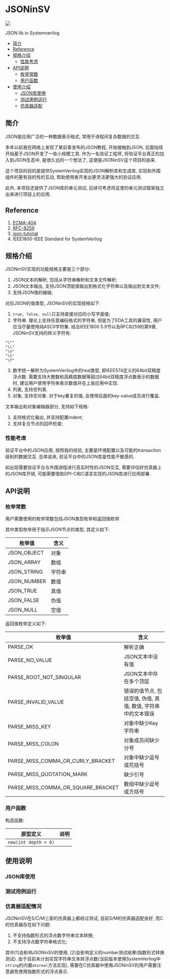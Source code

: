# JSONinSV

![](https://img.shields.io/badge/license-MIT-green)

JSON lib in Systemverilog

- [简介](#简介)
- [Reference](#reference)
- [规格介绍](#规格介绍)
    - [性能考虑](#性能考虑)
- [API说明](#api说明)
    - [枚举常数](#枚举常数)
    - [用户函数](#用户函数)
- [使用介绍](#使用介绍) 
    - [JSON库使用](#json库使用) 
    - [测试用例运行](#测试用例运行) 
    - [仿真器适配](#仿真器适配情况) 


## 简介

JSON是应用广泛的一种数据表示格式, 常用于进程间复杂数据的交互. 

多年以前我在网络上发现了某前辈发布的JSON教程, 开始接触到JSON, 后面陆续开始基于JSON开发了一些小规模工具. 作为一名验证工程师, 将验证平台真正的加入到JSON生态中, 是很久远的一个想法了, 这便是JSONinSV这个项目的由来.

这个项目的目的是提供SystemVerilog实现的JSON解析库和生成库, 实现和外围组件的更有目的性的互动, 帮助使用者开发出更灵活更强大的验证应用.

此外, 本项目还提供了JSON库的单元测试, 后续可考虑将这里的单元测试框架独立出来进行项目上的应用.

## Reference

1. [ECMA-404](https://www.ecma-international.org/publications/files/ECMA-ST/ECMA-404.pdf)
1. [RFC-8259](https://www.rfc-editor.org/rfc/rfc8259.txt)
1. [json-tutorial](https://github.com/miloyip/json-tutorial)
1. IEEE1800-IEEE Standard for SystemVerilog

## 规格介绍

JSONinSV实现的功能规格主要是三个部分:

1. JSON文本的解析, 包括从字符串解析和文本文件解析;
2. JSON文本输出, 支持JSON顶层值输出到格式化字符串以及输出到文本文件;
3. 支持JSON值的编辑;

对应JSON的值类型, JSONinSV的实现规格如下:

1. `true, false, null`只支持直接对应的小写字面值;
2. 字符串. 理论上支持任意编码格式的字符串, 但是为了EDA工具的兼容性, 用户应当尽量使用纯ASCII字符集. 结合IEEE1800 5.9节以及RFC8259的第9章, JSONinSV支持的转义字符有:
```
"\""
"\\"
"\n"
"\t"
"\f"
```
3. 数字统一解析为SystemVerilog中的real类型, 即IEEE574定义的64bit双精度浮点数. 需要支持大整数和高精度数据等超过64bit双精度浮点数表示的数据时, 建议用户使用字符串表示数值并在上层应用中实现.
4. 列表, 支持空列表.
5. 对象, 支持空对象. 对于key重复的值, 会使用后面的key-value成员进行覆盖.

文本输出和对象编辑器部分, 支持如下规格:

1. 支持格式化输出, 并支持配置indent;
2. 支持复合节点的回环检查;

### 性能考虑

验证平台中的JSON应用, 按照我的经验, 主要是环境配置以及可能的transaction级别的数据交互. 总体说来, 验证平台中的JSON库是性能不敏感的.

如出现需要验证平台与外围进程进行高实时性的JSON交互, 需要评估好仿真器上的JSON库开销, 可能需要借助DPI-C和C语言实现的JSON库进行应用部署.

## API说明

### 枚举常数

用户需要使用的枚举常数包括JSON类型枚举和返回值枚举.

其中类型枚举用于指示JSON节点的类型, 其定义如下:

枚举值 | 含义
--|--
JSON\_OBJECT | 对象
JSON\_ARRAY  | 数组
JSON\_STRING | 字符串
JSON\_NUMBER | 数值
JSON\_TRUE   | 真值
JSON\_FALSE  | 伪值
JSON\_NULL   | 空值

返回值枚举定义如下:

枚举值 | 含义
--|--
PARSE\_OK| 解析正确
PARSE\_NO\_VALUE| JSON文本中没有值
PARSE\_ROOT\_NOT\_SINGULAR| JSON文本中存在多个顶层
PARSE\_INVALID\_VALUE| 错误的值节点, 包括空值, 伪值, 真值, 数值, 字符串中的文本错误
PARSE\_MISS\_KEY| 对象中缺少Key字符串
PARSE\_MISS\_COLON| 对象成员间缺少分号
PARSE\_MISS\_COMMA\_OR\_CURLY\_BRACKET| 对象中缺少逗号或花括号
PARSE\_MISS\_QUOTATION\_MARK| 缺少引号
PARSE\_MISS\_COMMA\_OR\_SQUARE\_BRACKET| 数组中缺少逗号或方括号

### 用户函数

构造函数:

原型定义 | 说明
--|--
`new(int depth = 0)` | 

## 使用说明

### JSON库使用

### 测试用例运行

### 仿真器适配情况

JSONinSV在S/C/M三家的仿真器上都经过测试, 目前S/M的仿真器适配良好, 而C的仿真器存在如下问题:

1. 不支持指数形式的浮点数字符串文本转换;
2. 不支持浮点数字符串格式化;

其中[1]会影响JSONinSV的使用, [2]会影响定义的number测试结果(指数形式转换测试). 由于目前未计划实现字符串文本转浮点数(当前版本使用SystemVerilog中`string`的内置`atoreal`方法实现), 需要在C仿真器中使用JSONinSV的用户需要注意避免使用指数形式的浮点表示.

